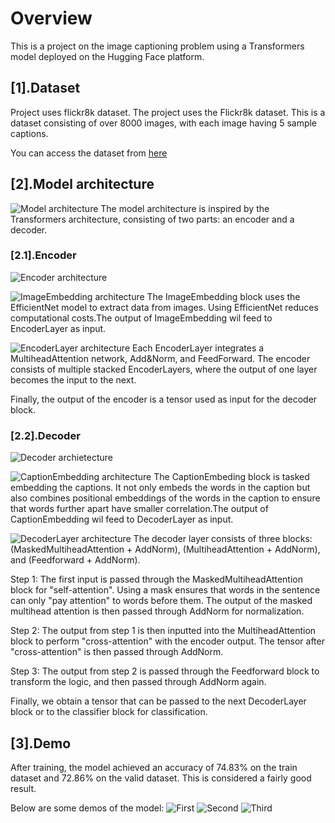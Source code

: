 # Overview
This is a project on the image captioning problem using a Transformers model deployed on the Hugging Face platform.


## [1].Dataset
Project uses flickr8k dataset. The project uses the Flickr8k dataset. This is a dataset consisting of over 8000 images, with each image having 5 sample captions.

You can access the dataset from [here](https://www.kaggle.com/datasets/adityajn105/flickr8k)

## [2].Model architecture
![Model architecture](Save/Stuff/Model.jpg)
The model architecture is inspired by the Transformers architecture, consisting of two parts: an encoder and a decoder.

### [2.1].Encoder
![Encoder architecture](Save/Stuff/Encoder.jpg)

![ImageEmbedding architecture](Save/Stuff/ImageEmbedding.jpg)
The ImageEmbedding block uses the EfficientNet model to extract data from images. Using EfficientNet reduces computational costs.The output of ImageEmbedding wil feed to EncoderLayer as input.

![EncoderLayer architecture](Save/Stuff/EncoderLayer.jpg)
Each EncoderLayer integrates a MultiheadAttention network, Add&Norm, and FeedForward. The encoder consists of multiple stacked EncoderLayers, where the output of one layer becomes the input to the next.

Finally, the output of the encoder is a tensor used as input for the decoder block.

### [2.2].Decoder
![Decoder archietecture](Save/Stuff/Decoder.jpg)

![CaptionEmbedding architecture](Save/Stuff/CaptionEmbedding.jpg)
The CaptionEmbeding block is tasked embedding the captions. 
It not only embeds the words in the caption but also combines positional embeddings of the words in the caption to ensure that words further apart have smaller correlation.The output of CaptionEmbedding wil feed to DecoderLayer as input.

![DecoderLayer architecture](Save/Stuff/DecoderLayer.jpg)
The decoder layer consists of three blocks: (MaskedMultiheadAttention + AddNorm), (MultiheadAttention + AddNorm), and (Feedforward + AddNorm).

Step 1: The first input is passed through the MaskedMultiheadAttention block for "self-attention". Using a mask ensures that words in the sentence can only "pay attention" to words before them. The output of the masked multihead attention is then passed through AddNorm for normalization.

Step 2: The output from step 1 is then inputted into the MultiheadAttention block to perform "cross-attention" with the encoder output. The tensor after "cross-attention" is then passed through AddNorm.

Step 3: The output from step 2 is passed through the Feedforward block to transform the logic, and then passed through AddNorm again.

Finally, we obtain a tensor that can be passed to the next DecoderLayer block or to the classifier block for classification.

## [3].Demo
After training, the model achieved an accuracy of 74.83% on the train dataset and 72.86% on the valid dataset. This is considered a fairly good result.

Below are some demos of the model:
![First](Save/Stuff/First.jpg)
![Second](Save/Stuff/Second.jpg)
![Third](Save/Stuff/Third.jpg)








